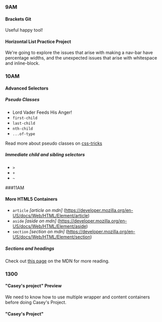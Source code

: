 ### 9AM
#### Brackets Git
Useful happy tool!

#### Horizontal List Practice Project
We're going to explore the issues that arise with making a nav-bar have percentage widths, and the unexpected issues that arise with whitespace and inline-block.


### 10AM
#### Advanced Selectors
##### Pseudo Classes
* Lord Vader Feeds His Anger!
* `first-child`
* `last-child`
* `nth-child`
* `...of-type`

Read more about pseudo classes on [css-tricks](http://css-tricks.com/pseudo-class-selectors/)

##### Immediate child and sibling selectors

* `>`
* `+`
* `~`

###11AM
#### More HTML5 Containers

* `article` _[article on mdn]_ (https://developer.mozilla.org/en-US/docs/Web/HTML/Element/article)
* `aside` _[aside on mdn]_ (https://developer.mozilla.org/en-US/docs/Web/HTML/Element/aside)
* `section` _[section on mdn]_ (https://developer.mozilla.org/en-US/docs/Web/HTML/Element/section)

##### Sections and headings

Check out [this page](https://developer.mozilla.org/en-US/docs/Web/Guide/HTML/Sections_and_Outlines_of_an_HTML5_document) on the MDN for more reading.


### 1300
#### "Casey's project" Preview
We need to know how to use multiple wrapper and content containers before doing Casey's Project.

#### "Casey's Project"


